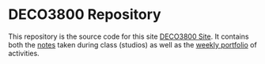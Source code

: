 # DECO3800 Repository
This repository is the source code for this site [DECO3800 Site](https://mattpchoy.github.io/DECO3800/). It contains both the [notes](https://mattpchoy.github.io/DECO3800/notes) taken during class (studios) as well as the [weekly portfolio](https://mattpchoy.github.io/DECO3800/portfolio) of activities. 
